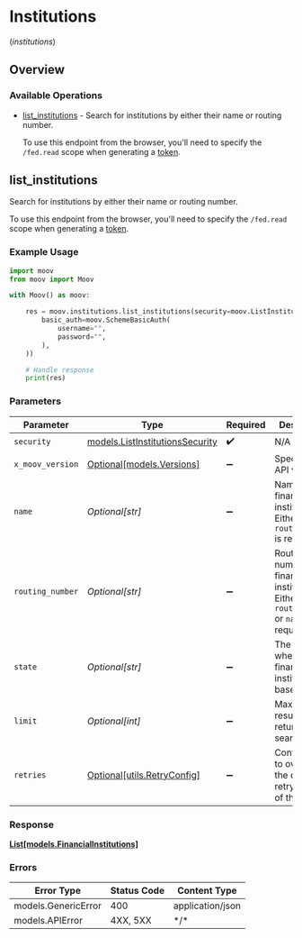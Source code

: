 # Institutions
(*institutions*)

## Overview

### Available Operations

* [list_institutions](#list_institutions) -   Search for institutions by either their name or routing number.
  
  To use this endpoint from the browser, you'll need to specify the `/fed.read` scope when generating a [token](https://docs.moov.io/api/authentication/access-tokens/).

## list_institutions

  Search for institutions by either their name or routing number.
  
  To use this endpoint from the browser, you'll need to specify the `/fed.read` scope when generating a [token](https://docs.moov.io/api/authentication/access-tokens/).

### Example Usage

```python
import moov
from moov import Moov

with Moov() as moov:

    res = moov.institutions.list_institutions(security=moov.ListInstitutionsSecurity(
        basic_auth=moov.SchemeBasicAuth(
            username="",
            password="",
        ),
    ))

    # Handle response
    print(res)

```

### Parameters

| Parameter                                                                                 | Type                                                                                      | Required                                                                                  | Description                                                                               |
| ----------------------------------------------------------------------------------------- | ----------------------------------------------------------------------------------------- | ----------------------------------------------------------------------------------------- | ----------------------------------------------------------------------------------------- |
| `security`                                                                                | [models.ListInstitutionsSecurity](../../models/listinstitutionssecurity.md)               | :heavy_check_mark:                                                                        | N/A                                                                                       |
| `x_moov_version`                                                                          | [Optional[models.Versions]](../../models/versions.md)                                     | :heavy_minus_sign:                                                                        | Specify an API version.                                                                   |
| `name`                                                                                    | *Optional[str]*                                                                           | :heavy_minus_sign:                                                                        | Name of the financial institution. Either `name` or `routingNumber` is required.          |
| `routing_number`                                                                          | *Optional[str]*                                                                           | :heavy_minus_sign:                                                                        | Routing number for a financial institution. Either `routingNumber` or `name` is required. |
| `state`                                                                                   | *Optional[str]*                                                                           | :heavy_minus_sign:                                                                        | The state where a financial institution is based.                                         |
| `limit`                                                                                   | *Optional[int]*                                                                           | :heavy_minus_sign:                                                                        | Maximum results returned by a search.                                                     |
| `retries`                                                                                 | [Optional[utils.RetryConfig]](../../models/utils/retryconfig.md)                          | :heavy_minus_sign:                                                                        | Configuration to override the default retry behavior of the client.                       |

### Response

**[List[models.FinancialInstitutions]](../../models/.md)**

### Errors

| Error Type          | Status Code         | Content Type        |
| ------------------- | ------------------- | ------------------- |
| models.GenericError | 400                 | application/json    |
| models.APIError     | 4XX, 5XX            | \*/\*               |